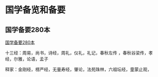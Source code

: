 # 国学备览和备要

## 国学备要280本

[国学备要280本](http://www.guoxue.com/zt/gxby/)

十三经：周易，尚书，诗经，周礼，仪礼，礼记，春秋左传	，春秋谷梁传，孝经，尔雅，论语，孟子

释家：金刚经，楞严经，无量寿经，肇论，法苑珠林，六祖坛经，童蒙止观，
